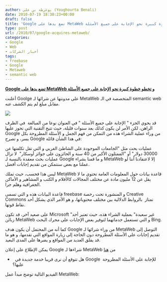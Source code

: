 ```yaml
---
author: يوغرطة بن علي (Youghourta Benali)
date: 2010-07-19 18:30:23+00:00
draft: false
title: 'Google تضع يدها على MetaWeb و تخطو خطوة كبيرة نحو الإجابة على جميع الأسئلة  '
type: post
url: /2010/07/google-acquires-metaweb/
categories:
- Google
- Web
- أخبار الشركات
tags:
- freebase
- Google
- Metaweb
- semantic web
---
```


**[Google تضع يدها على MetaWeb و تخطو خطوة كبيرة نحو الإجابة على جميع الأسئلة]( https://www.it-scoop.com/2010/07/google-acquires-metaweb)**




أعلنت Goolge على مدونتها عن شرائها لـ MetaWeb المتخصصة في الـ semantic web مقابل مبلغ لم يتم الكشف عنه.




[![](https://www.it-scoop.com/wp-content/uploads/2010/07/metaWeb-logo.png)
]( https://www.it-scoop.com/2010/07/google-acquires-metaweb)


قد يحوي الجزء " الإجابة على جميع الأسئلة " في العنوان نوعا من المبالغة  في الظرف الراهن، لكن الأمر لن يكون كذلك بعد سنوات قليلة، حيث تتيح التقنية التي تحوز عليها Google من وراء عملية الشراء هذه من التمكن من فهم الجمل و الأسئلة المطروحة بكل يسر، و تصرح Google في هذا الشأن قائلة:

عمليات بحث مثل "الجامعات الموجودة على الشاطئ الغربي و التي تقل تكلفتها عن 30000 دولار" أو "الممثلون الأكبر من 40 سنة و الحائزون على جوائز أوسكار"  لا تزال عمليات بحث معقدة بالنسبة لـ Google و ما قمنا بشراء MetaWeb إلا لاعتقادنا أننا لو عملنا مع بعض سنتمكن من تقديم إجابات أفضل.

ليس هذا فحسب، حيث تملك MetaWeb قاعدة بيانات حول المعلومات العامة تحتوي ما لا يقل عن 12 مليون مادة عن مختلف المجالات كالأفلام و الكتب و المشاهير و الأماكن الجغرافية وهلم جرا.

قاعدة البيانات هذه و التي تسمى freebase و المنشورة تحت رخصة Creative Commons تمتاز  بالروابط الدلالية بين مختلف محتوياتها، و هو الأمر الذي يشكل أحد نقاط قوتها.

على صعيد آخر، قد تكون Microsoft "غير سعيدة" بعملية الشراء هذه، حيث تعتبر أحد زبائن MetaWeb و التي تستعمل خدماتهما لتوفير بعض الإجابات على محرك البحث Bing.

كما أنه من المحتمل أن يكون هدف Google من وراء شرائها لـ MetaWeb التوصل إلى تقديم إجابات على الأسئلة المطروحة دون الحاجة إلى زيارة المواقع التي تقدمها، و هو ما قد يقلق العديد من المواقع و يضرها على المدى البعيد.

يمكن الإطلاع على إعلان Google شراءها لـ MetaWeb من [هنا](http://googleblog.blogspot.com/2010/07/deeper-understanding-with-metaweb.html)

-   هل تتوقع أن نرى قريبا خدمة جديدة في Google للإجابة على الأسئلة المطروحة  عليها؟

الفيديو التالية توضح مبدأ عمل MetaWeb:


<object width="640" height="385"><embed src="http://www.youtube.com/v/TJfrNo3Z-DU&hl=fr_FR&fs=1" allowscriptaccess="always" height="385" width="640" allowfullscreen="true" type="application/x-shockwave-flash"></embed></object>
